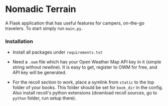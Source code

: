 # Nomadic Terrain

A Flask application that has useful features for campers, on-the-go
travelers. To start simply run `main.py`.

### Installation

- Install all packages under `requirements.txt`

- Need a `.owm` file which has your Open Weather Map API key in it
  (simple string without newline).  It is easy to get, register to OWM
  for free, and API key will be generated.

- For the recoll section to work, place a symlink from `static` to the
  top folder of your books. This folder should be set for `book_dir` in
  the config. Also install recoll's python extensions (download recoll sources,
  go to `python` folder, run setup there).



